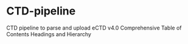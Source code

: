 # CTD-pipeline
CTD pipeline to parse and upload  eCTD v4.0 Comprehensive Table of Contents Headings and Hierarchy 
